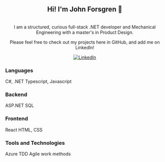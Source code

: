 <div align="center">
<h2> Hi! I'm John Forsgren 👋 </h2> <br/> 
I am a structured, curious full-stack .NET developer and Mechanical Engineering with a master's in Product Design. <br/> 

Please feel free to check out my projects here in GitHub, and add me on LinkedIn! 
  
[![LinkedIn](https://img.shields.io/badge/-LinkedIn-blue?style=flat-square&logo=Linkedin&logoColor=white)](https://www.linkedin.com/in/john-forsgren95/)
 
</div>

<h3>Languages</h3>
C#, .NET 
Typescript, Javascript

<h3>Backend</h3>
ASP.NET 
SQL 

<h3>Frontend</h3>
React
HTML, CSS

<h3>Tools and Technologies</h3>
Azure
TDD
Agile work methods






<!---
JohnForsgren/JohnForsgren is a ✨ special ✨ repository because its `README.md` (this file) appears on your GitHub profile.
You can click the Preview link to take a look at your changes.
--->
